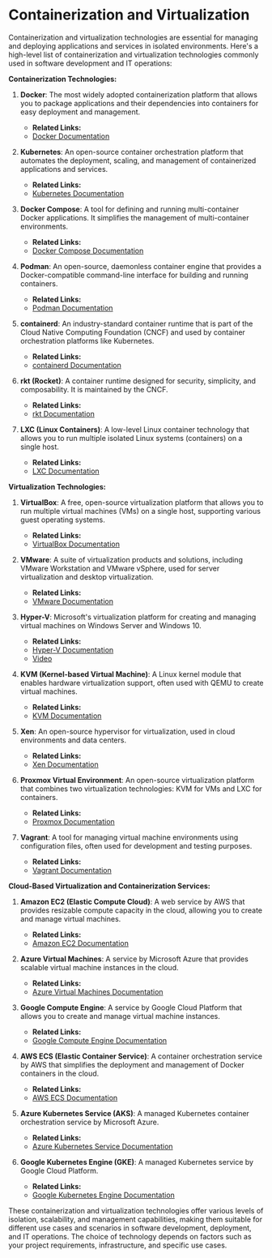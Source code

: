 # Containerization and Virtualization

Containerization and virtualization technologies are essential for managing and deploying applications and services in isolated environments. Here's a high-level list of containerization and virtualization technologies commonly used in software development and IT operations:

**Containerization Technologies:**

1. **Docker**: The most widely adopted containerization platform that allows you to package applications and their dependencies into containers for easy deployment and management.

    - **Related Links:**
    - [Docker Documentation](https://docs.docker.com/)

2. **Kubernetes**: An open-source container orchestration platform that automates the deployment, scaling, and management of containerized applications and services.

    - **Related Links:**
    - [Kubernetes Documentation](https://kubernetes.io/docs/)

3. **Docker Compose**: A tool for defining and running multi-container Docker applications. It simplifies the management of multi-container environments.

    - **Related Links:**
    - [Docker Compose Documentation](https://docs.docker.com/compose/)

4. **Podman**: An open-source, daemonless container engine that provides a Docker-compatible command-line interface for building and running containers.

    - **Related Links:**
    - [Podman Documentation](https://podman.io/docs/)

5. **containerd**: An industry-standard container runtime that is part of the Cloud Native Computing Foundation (CNCF) and used by container orchestration platforms like Kubernetes.

    - **Related Links:**
    - [containerd Documentation](https://github.com/containerd/containerd)

6. **rkt (Rocket)**: A container runtime designed for security, simplicity, and composability. It is maintained by the CNCF.

    - **Related Links:**
    - [rkt Documentation](https://github.com/coreos/rkt)

7. **LXC (Linux Containers)**: A low-level Linux container technology that allows you to run multiple isolated Linux systems (containers) on a single host.

    - **Related Links:**
    - [LXC Documentation](https://linuxcontainers.org/)

**Virtualization Technologies:**

1. **VirtualBox**: A free, open-source virtualization platform that allows you to run multiple virtual machines (VMs) on a single host, supporting various guest operating systems.

    - **Related Links:**
    - [VirtualBox Documentation](https://www.virtualbox.org/)

2. **VMware**: A suite of virtualization products and solutions, including VMware Workstation and VMware vSphere, used for server virtualization and desktop virtualization.

    - **Related Links:**
    - [VMware Documentation](https://www.vmware.com/)

3. **Hyper-V**: Microsoft's virtualization platform for creating and managing virtual machines on Windows Server and Windows 10.

    - **Related Links:**
    - [Hyper-V Documentation](https://techcommunity.microsoft.com/t5/educator-developer-blog/step-by-step-enabling-hyper-v-for-use-on-windows-11/ba-p/3745905)
    -  [Video](https://www.youtube.com/watch?v=ExZIQj-DvI8&ab_channel=GeekerMag.)

4. **KVM (Kernel-based Virtual Machine)**: A Linux kernel module that enables hardware virtualization support, often used with QEMU to create virtual machines.

    - **Related Links:**
    - [KVM Documentation](https://en.wikipedia.org/wiki/KVM)

5. **Xen**: An open-source hypervisor for virtualization, used in cloud environments and data centers.

    - **Related Links:**
    - [Xen Documentation](https://xenproject.org/)

6. **Proxmox Virtual Environment**: An open-source virtualization platform that combines two virtualization technologies: KVM for VMs and LXC for containers.

    - **Related Links:**
    - [Proxmox Documentation](https://www.proxmox.com/)

7. **Vagrant**: A tool for managing virtual machine environments using configuration files, often used for development and testing purposes.

    - **Related Links:**
    - [Vagrant Documentation](https://www.vagrantup.com/)

**Cloud-Based Virtualization and Containerization Services:**

1. **Amazon EC2 (Elastic Compute Cloud)**: A web service by AWS that provides resizable compute capacity in the cloud, allowing you to create and manage virtual machines.

    - **Related Links:**
    - [Amazon EC2 Documentation](https://aws.amazon.com/ec2/)

2. **Azure Virtual Machines**: A service by Microsoft Azure that provides scalable virtual machine instances in the cloud.

    - **Related Links:**
    - [Azure Virtual Machines Documentation](https://docs.microsoft.com/en-us/azure/virtual-machines/)

3. **Google Compute Engine**: A service by Google Cloud Platform that allows you to create and manage virtual machine instances.

    - **Related Links:**
    - [Google Compute Engine Documentation](https://cloud.google.com/compute/docs/)

4. **AWS ECS (Elastic Container Service)**: A container orchestration service by AWS that simplifies the deployment and management of Docker containers in the cloud.

    - **Related Links:**
    - [AWS ECS Documentation](https://aws.amazon.com/ecs/)

5. **Azure Kubernetes Service (AKS)**: A managed Kubernetes container orchestration service by Microsoft Azure.

    - **Related Links:**
    - [Azure Kubernetes Service Documentation](https://docs.microsoft.com/en-us/azure/aks/)

6. **Google Kubernetes Engine (GKE)**: A managed Kubernetes service by Google Cloud Platform.

    - **Related Links:**
    - [Google Kubernetes Engine Documentation](https://cloud.google.com/kubernetes-engine/)

These containerization and virtualization technologies offer various levels of isolation, scalability, and management capabilities, making them suitable for different use cases and scenarios in software development, deployment, and IT operations. The choice of technology depends on factors such as your project requirements, infrastructure, and specific use cases.
